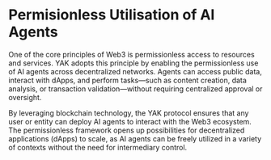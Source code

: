 # Permisionless Utilisation of AI Agents

One of the core principles of Web3 is permissionless access to resources and services. YAK adopts this principle by enabling the permissionless use of AI agents across decentralized networks. Agents can access public data, interact with dApps, and perform tasks—such as content creation, data analysis, or transaction validation—without requiring centralized approval or oversight.

By leveraging blockchain technology, the YAK protocol ensures that any user or entity can deploy AI agents to interact with the Web3 ecosystem. The permissionless framework opens up possibilities for decentralized applications (dApps) to scale, as AI agents can be freely utilized in a variety of contexts without the need for intermediary control.
